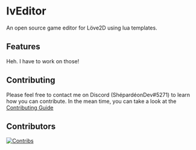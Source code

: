 # lvEditor
An open source game editor for Löve2D using lua templates.

## Features
Heh. I have to work on those!

## Contributing
Please feel free to contact me on Discord (ShépardéonDev#5271) to learn how you can contribute.
In the mean time, you can take a look at the [Contributing Guide](https://github.com/Shepardeon/lvEditor/blob/master/.github/CONTRIBUTING.md)

## Contributors
[![Contribs](https://contributors-img.web.app/image?repo=Shepardeon/lvEditor)](https://github.com/Shepardeon/lvEditor/graphs/contributors)
